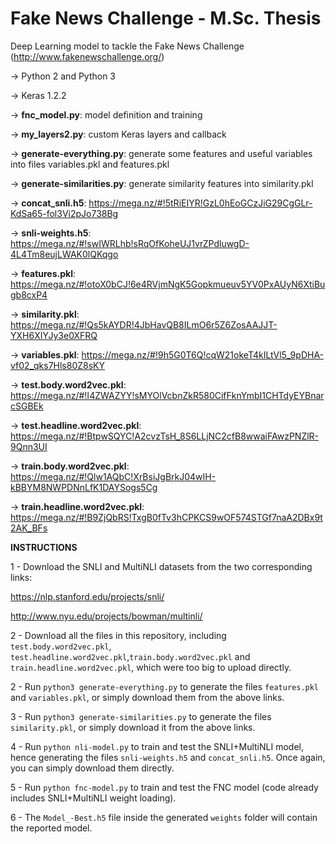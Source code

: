 # Fake News Challenge - M.Sc. Thesis
Deep Learning model to tackle the Fake News Challenge (http://www.fakenewschallenge.org/)

-> Python 2 and Python 3

-> Keras 1.2.2

-> **fnc_model.py**: model definition and training

-> **my_layers2.py**: custom Keras layers and callback

-> **generate-everything.py**: generate some features and useful variables into files variables.pkl and features.pkl

-> **generate-similarities.py**: generate similarity features into similarity.pkl

-> **concat_snli.h5**: https://mega.nz/#!5tRiEIYR!GzL0hEoGCzJiG29CgGLr-KdSa65-fol3Vi2pJo738Bg

-> **snli-weights.h5**: https://mega.nz/#!swIWRLhb!sRqOfKoheUJ1vrZPdluwgD-4L4Tm8eujLWAK0lQKqgo

-> **features.pkl**: https://mega.nz/#!otoX0bCJ!6e4RVjmNgK5Gopkmueuv5YV0PxAUyN6XtiBugb8cxP4

-> **similarity.pkl**: https://mega.nz/#!Qs5kAYDR!4JbHavQB8ILmO6r5Z6ZosAAJJT-YXH6XIYJy3e0XFRQ

-> **variables.pkl**: https://mega.nz/#!9h5G0T6Q!cqW21okeT4kILtVl5_9pDHA-vf02_qks7Hls80Z8sKY

-> **test.body.word2vec.pkl**: https://mega.nz/#!I4ZWAZYY!sMYOlVcbnZkR580CifFknYmbI1CHTdyEYBnarcSGBEk

-> **test.headline.word2vec.pkl**: https://mega.nz/#!BtpwSQYC!A2cvzTsH_8S6LLjNC2cfB8wwaiFAwzPNZlR-9Qnn3UI

-> **train.body.word2vec.pkl**: https://mega.nz/#!Qlw1AQbC!XrBsiJgBrkJ04wIH-kBBYM8NWPDNnLfK1DAYSogs5Cg

-> **train.headline.word2vec.pkl**: https://mega.nz/#!B9ZjQbRS!TxgB0fTv3hCPKCS9wOF574STGf7naA2DBx9t2AK_BFs

**INSTRUCTIONS**

1 - Download the SNLI and MultiNLI datasets from the two corresponding links:

https://nlp.stanford.edu/projects/snli/

http://www.nyu.edu/projects/bowman/multinli/

2 - Download all the files in this repository, including ```test.body.word2vec.pkl```, ```test.headline.word2vec.pkl```,```train.body.word2vec.pkl``` and ```train.headline.word2vec.pkl```, which were too big to upload directly.

2 - Run ```python3 generate-everything.py``` to generate the files ```features.pkl``` and ```variables.pkl```, or simply download them from the above links.

3 - Run ```python3 generate-similarities.py``` to generate the files ```similarity.pkl```, or simply download it from the above links.

4 - Run ```python nli-model.py``` to train and test the SNLI+MultiNLI model, hence generating the files ```snli-weights.h5``` and ```concat_snli.h5```. Once again, you can simply download them directly.

5 - Run ```python fnc-model.py``` to train and test the FNC model (code already includes SNLI+MultiNLI weight loading).

6 - The ```Model_-Best.h5``` file inside the generated ```weights``` folder will contain the reported model.
